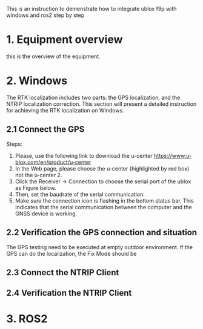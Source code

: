 This is an instruction to demenstrate how to integrate ublox f9p with windows and ros2 step by step
# 1. Equipment overview
this is the overview of the equipment.



# 2. Windows
The RTK localization includes two parts: the GPS localization, and the NTRIP localization correction. This section will present a detailed instruction for achieving the RTK localization on Windows. 
## 2.1 Connect the GPS
Steps:
1. Please, use the following link to download the u-center
	https://www.u-blox.com/en/product/u-center
2. In the Web page, please choose the u-center (highlighted by red box) not the u-center 2.
3. Click the Receiver -> Connection to choose the serial port of the ublox as Figure below.
4. Then, set the baudrate of the serial communication. 
5.  Make sure the connection icon is flashing in the bottom status bar. This indicates that the serial communication between the computer and the GNSS device is working.
## 2.2 Verification the GPS connection and situation
The GPS testing need to be executed at empty outdoor environment. If the GPS can do the localization, the Fix Mode should be  
## 2.3 Connect the NTRIP Client
## 2.4 Verification the NTRIP Client

# 3. ROS2
